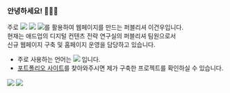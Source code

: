 ### 안녕하세요! 👋👋👋
주로 <img src="https://img.shields.io/badge/html5-E34F26?style=flat-square&logo=html5&logoColor=white"/> <img src="https://img.shields.io/badge/css3-1572B6?style=flat-square&logo=css3&logoColor=white"/> <img src="https://img.shields.io/badge/javascript-F7DF1E?style=flat-square&logo=javascript&logoColor=white"/>를 활용하여 웹페이지를 만드는 퍼블리셔 이건우입니다.  
현재는 애드업의 디지털 컨텐츠 전략 연구실의 퍼블리셔 팀원으로서  
신규 웹페이지 구축 및 홈페이지 운영을 담당하고 있습니다.

- 주로 사용하는 언어는 <img src="https://img.shields.io/badge/jquery-0769AD?style=flat-square&logo=jquery&logoColor=#fff"/> 입니다.
- <a href="https://file-keonwoolee-portfolio.netlify.app/html/">포트폴리오 사이트</a>를 찾아와주시면 제가 구축한 프로젝트를 확인하실 수 있습니다.

<!-- <img align="center" src="https://github-readme-stats.vercel.app/api?username=kkeonwoo&repo=github-readme-stats&theme=transparent&hide=stars,contribs&count_private=true" /> -->
<!--<div align="center"><img align="center" src="https://github-readme-stats.vercel.app/api/top-langs/?username=kkeonwoo&theme=transparent&langs_count=6&layout=compact" /></div>
<div align="center"><img align="center" src="https://hits.seeyoufarm.com/api/count/incr/badge.svg?url=https%3A%2F%2Fgithub.com%2Fkkeonwoo&count_bg=%2379C83D&title_bg=%23555555&icon=&icon_color=%23E7E7E7&title=hits&edge_flat=false" /></div>-->
<img align="center" src="https://github-readme-stats.vercel.app/api/top-langs/?username=kkeonwoo&theme=transparent&langs_count=6&layout=compact" />
<img align="center" src="https://hits.seeyoufarm.com/api/count/incr/badge.svg?url=https%3A%2F%2Fgithub.com%2Fkkeonwoo&count_bg=%2379C83D&title_bg=%23555555&icon=&icon_color=%23E7E7E7&title=hits&edge_flat=false" />
<!--
**kkeonwoo/kkeonwoo** is a ✨ _special_ ✨ repository because its `README.md` (this file) appears on your GitHub profile.

Here are some ideas to get you started:

- 🔭 I’m currently working on ...
- 🌱 I’m currently learning ...
- 👯 I’m looking to collaborate on ...
- 🤔 I’m looking for help with ...
- 💬 Ask me about ...
- 📫 How to reach me: ...
- 😄 Pronouns: ...
- ⚡ Fun fact: ...
-->
